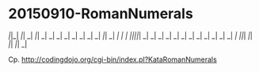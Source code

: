 # 20150910-RomanNumerals

  _|_|_|      _|_|                      _|    _|_|          _|
  _|    _|  _|    _|                    _|  _|    _|      _|_|
  _|    _|  _|    _|  _|_|_|_|_|        _|  _|    _|        _|
  _|    _|  _|    _|              _|    _|  _|    _|        _|
  _|_|_|      _|_|                  _|_|      _|_|          _|

Cp. http://codingdojo.org/cgi-bin/index.pl?KataRomanNumerals
